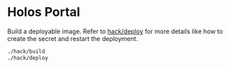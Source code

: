 # Holos Portal

Build a deployable image.  Refer to [hack/deploy](./hack/deploy) for more
details like how to create the secret and restart the deployment.

```sh
./hack/build
./hack/deploy
```
